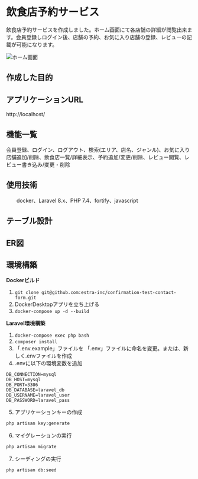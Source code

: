 # 飲食店予約サービス

飲食店予約サービスを作成しました。ホーム画面にて各店舗の詳細が閲覧出来ます。会員登録しログイン後、店舗の予約、お気に入り店舗の登録、レビューの記載が可能になります。

![ホーム画面](https://github.com/user-attachments/assets/e843607d-9ea0-4ffe-8539-eec6a5d37816)

## 作成した目的

## アプリケーションURL
  http://localhost/

## 機能一覧
会員登録、ログイン、ログアウト、検索(エリア、店名、ジャンル)、お気に入り店舗追加/削除、飲食店一覧/詳細表示、予約追加/変更/削除、レビュー閲覧、レビュー書き込み/変更・削除

## 使用技術
　　docker、Laravel 8.x、PHP 7.4、fortify、javascript

## テーブル設計

## ER図

## 環境構築
**Dockerビルド**
1. `git clone git@github.com:estra-inc/confirmation-test-contact-form.git`
2. DockerDesktopアプリを立ち上げる
3. `docker-compose up -d --build`

**Laravel環境構築**
1. `docker-compose exec php bash`
2. `composer install`
3. 「.env.example」ファイルを 「.env」ファイルに命名を変更。または、新しく.envファイルを作成
4. .envに以下の環境変数を追加
``` text
DB_CONNECTION=mysql
DB_HOST=mysql
DB_PORT=3306
DB_DATABASE=laravel_db
DB_USERNAME=laravel_user
DB_PASSWORD=laravel_pass
```
5. アプリケーションキーの作成
``` bash
php artisan key:generate
```

6. マイグレーションの実行
``` bash
php artisan migrate
```

7. シーディングの実行
``` bash
php artisan db:seed
```
